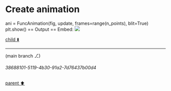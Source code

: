 # Create animation
ani = FuncAnimation(fig, update, frames=range(n_points), blit=True)
plt.show()
== Output ==
Embed: ![](https://app.noteable.io/gate/api/o/73594df8-a407-4102-9131-402036bbedb6.png)



[child ⬇️](#38688101-5119-4b30-91a2-7d76437b00d4)

---

(main branch ⎇)
###### 38688101-5119-4b30-91a2-7d76437b00d4
[parent ⬆️](#af4dac37-61a9-4cc8-bc37-a2235be2a318)
